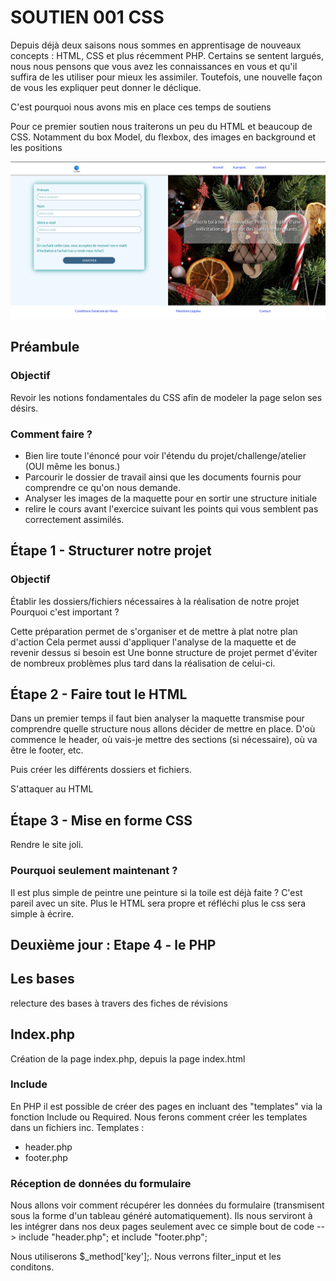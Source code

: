 # SOUTIEN 001 CSS

Depuis déjà deux saisons nous sommes en apprentisage de nouveaux concepts : HTML, CSS et plus récemment PHP. 
Certains se sentent largués, nous nous pensons que vous avez les connaissances en vous et qu'il suffira de les utiliser pour mieux les assimiler. Toutefois, une nouvelle façon de vous les expliquer peut donner le déclique.

C'est pourquoi nous avons mis en place ces temps de soutiens

Pour ce premier soutien nous traiterons un peu du HTML et beaucoup de CSS. Notamment du box Model, du flexbox, des images en background et les positions

<img src="Capture d’écran 2021-12-26 171654.png">

## Préambule

### Objectif

Revoir les notions fondamentales du CSS afin de modeler la page selon ses désirs. 

### Comment faire ?


-   Bien lire toute l'énoncé pour voir l'étendu du projet/challenge/atelier (OUI même les bonus.)
-   Parcourir le dossier de travail ainsi que les documents fournis pour comprendre ce qu'on nous demande.
-   Analyser les images de la maquette pour en sortir une structure initiale
-   relire le cours avant l'exercice suivant les points qui vous semblent pas correctement assimilés.

## Étape 1 - Structurer notre projet

### Objectif

Établir les dossiers/fichiers nécessaires à la réalisation de notre projet
Pourquoi c'est important ?

Cette préparation permet de s'organiser et de mettre à plat notre plan d'action
Cela permet aussi d'appliquer l'analyse de la maquette et de revenir dessus si besoin est
Une bonne structure de projet permet d'éviter de nombreux problèmes plus tard dans la réalisation de celui-ci.

## Étape 2 - Faire tout le HTML

Dans un premier temps il faut bien analyser la maquette transmise pour comprendre quelle structure nous allons décider de mettre en place. D'où commence le header, où vais-je mettre des sections (si nécessaire), où va être le footer, etc.

Puis créer les différents dossiers et fichiers.

S'attaquer au HTML

## Étape 3 - Mise en forme CSS

Rendre le site joli.

### Pourquoi seulement maintenant ?

Il est plus simple de peintre une peinture si la toile est déjà faite ? C'est pareil avec un site. Plus le HTML sera propre et réfléchi plus le css sera simple à écrire.

## Deuxième jour : Etape 4 - le PHP

## Les bases

relecture des bases à travers des fiches de révisions

## Index.php

Création de la page index.php, depuis la page index.html

### Include

En PHP il est possible de créer des pages en incluant des "templates" via la fonction Include ou Required. Nous ferons comment créer les templates dans un fichiers inc.
Templates :
- header.php
- footer.php

### Réception de données du formulaire

Nous allons voir comment récupérer les données du formulaire (transmisent sous la forme d'un tableau généré automatiquement).
Ils nous serviront à les intégrer dans nos deux pages seulement avec ce simple bout de code --> include "header.php"; et include "footer.php";

Nous utiliserons $_method['key'];.
Nous verrons filter_input et les conditons. 
